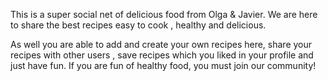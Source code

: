 This is a super social net of delicious food from Olga & Javier.
We are here to share the best recipes easy to cook , healthy and delicious.

As well you are able to add and create your own recipes here, share your recipes with other users , save recipes which you liked in your profile and just have fun.
If you are fun of healthy food, you must join our community!

